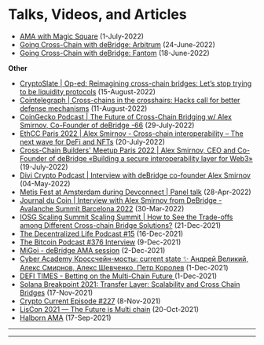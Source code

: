 # Talks, Videos, and Articles



* [AMA with Magic Square](https://twitter.com/deBridgeFinance/status/1542463031913115649) (1-July-2022)
* [Going Cross-Chain with deBridge: Arbitrum](https://twitter.com/deBridgeFinance/status/1539612877765906432) (24-June-2022)
* [Going Cross-Chain with deBridge: Fantom](https://twitter.com/deBridgeFinance/status/1537404165894606849) (18-June-2022)

**Other**

* [CryptoSlate | Op-ed: Reimagining cross-chain bridges: Let’s stop trying to be liquidity protocols](https://cryptoslate.com/reimagining-cross-chain-bridges-lets-stop-trying-to-be-liquidity-protocols/) (15-August-2022)
* [Cointelegraph | Cross-chains in the crosshairs: Hacks call for better defense mechanisms](https://cointelegraph.com/news/cross-chains-in-the-crosshairs-hacks-call-for-better-defense-mechanisms) (11-August-2022)
* [CoinGecko Podcast | The Future of Cross-Chain Bridging w/ Alex Smirnov, Co-Founder of deBridge -66](https://www.youtube.com/watch?v=JtzKQij1gWI) (29-July-2022)
* [EthCC Paris 2022 | Alex Smirnov - Cross-chain interoperability – The next wave for DeFi and NFTs](https://www.youtube.com/watch?v=1xm8NVhxfLE) (20-July-2022)
* [Cross-Chain Builders' Meetup Paris 2022 | Alex Smirnov, CEO and Сo-Founder of deBridge «Building a secure interoperability layer for Web3»](https://www.youtube.com/watch?v=bTiBv6Ibdyw\&t=2260s) (19-July-2022)
* [Divi Crypto Podcast | Interview with deBridge co-founder Alex Smirnov](https://twitter.com/diviproject/status/1521838696231845888?s=21\&t=KRKZoZEHCDwreWwiwaLBlQ) (04-May-2022)
* [Metis Fest at Amsterdam during Devconnect | Panel talk](https://www.youtube.com/watch?v=a7AzYsV6wB8) (28-Apr-2022)
* [Journal du Coin | Interview with Alex Smirnov from DeBridge - Avalanche Summit Barcelona 2022](https://www.youtube.com/watch?v=HjWsFFOOE5U) (30-Mar-2022)
* [IOSG Scaling Summit Scaling Summit | How to See the Trade-offs among Different Cross-chain Bridge Solutions?](https://www.youtube.com/watch?v=Iz5WiRlG7qM) (21-Dec-2021)&#x20;
* [The Decentralized Life Podcast #15](https://pod.co/decentralized/15-with-alex-smirnov-co-founder-of-debridge) (16-Dec-2021)
* [The Bitcoin Podcast #376 Interview](http://thebitcoinpodcast.com/the-bitcoin-podcast-376/) (9-Dec-2021)
* [MiGoi - deBridge AMA session](https://www.youtube.com/watch?v=nIYUXku7F\_Y) (2-Dec-2021)
* [Cyber Academy Кроссчейн-мосты: current state ✨ Андрей Великий, Алекс Смирнов, Алекс Шевченко, Петр Королев](https://www.youtube.com/watch?v=sKvkDZVBcVE) (1-Dec-2021)
* [DEFI TIMES - Betting on the Multi-Chain Future ](https://open.spotify.com/episode/4G17XvDwXQzMMHvdYKjKlP?si=2130e9f5a8db46da\&nd=1)(1-Dec-2021)
* [Solana Breakpoint 2021: Transfer Layer: Scalability and Cross Chain Bridges](https://www.youtube.com/watch?v=YH0FvcHdLX8) (17-Nov-2021)
* [Crypto Current Episode #227](https://www.youtube.com/watch?v=PahLcN8j\_kI) (8-Nov-2021)
* [LisCon 2021 — The Future is Multi chain](https://www.youtube.com/watch?v=\_PZsTtrmiig) (20-Oct-2021)
* [Halborn AMA](https://www.youtube.com/watch?v=V\_kqlcRCCD8\&t=527s) (17-Sep-2021)&#x20;



****

****
